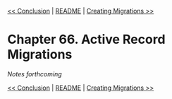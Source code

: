 [&lt;&lt; Conclusion](ch65-conclusion.md) | [README](README.md) | [Creating Migrations &gt;&gt;](ch67-creating-migrations.md)

# Chapter 66. Active Record Migrations

*Notes forthcoming*

[&lt;&lt; Conclusion](ch65-conclusion.md) | [README](README.md) | [Creating Migrations &gt;&gt;](ch67-creating-migrations.md)